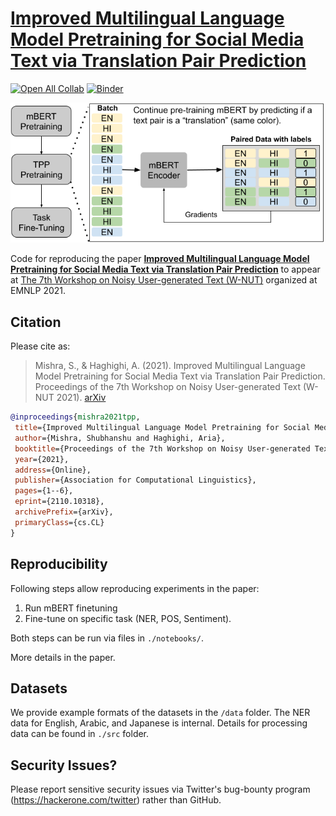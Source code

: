 # [Improved Multilingual Language Model Pretraining for Social Media Text via Translation Pair Prediction](https://arxiv.org/abs/2110.10318)

[![Open All Collab](https://colab.research.google.com/assets/colab-badge.svg)](https://colab.research.google.com/github/twitter-research/multilingual-alignment-tpp) [![Binder](https://mybinder.org/badge_logo.svg)](https://mybinder.org/v2/gh/twitter-research/multilingual-alignment-tpp/HEAD)

![image](multilingual_tpp.png)

Code for reproducing the paper **[Improved Multilingual Language Model Pretraining for Social Media Text via Translation Pair Prediction](https://arxiv.org/abs/2110.10318)** to appear at [The 7th Workshop on Noisy User-generated Text (W-NUT)](http://noisy-text.github.io/2021/) organized at EMNLP 2021. 

## Citation
 
 Please cite as:
 
 > Mishra, S., & Haghighi, A. (2021). Improved Multilingual Language Model Pretraining for Social Media Text via Translation Pair Prediction. Proceedings of the 7th Workshop on Noisy User-generated Text (W-NUT 2021). [arXiv](https://arxiv.org/abs/2110.10318)
 
 
 ```bibtex
@inproceedings{mishra2021tpp,
  title={Improved Multilingual Language Model Pretraining for Social Media Text via Translation Pair Prediction},
  author={Mishra, Shubhanshu and Haghighi, Aria},
  booktitle={Proceedings of the 7th Workshop on Noisy User-generated Text (W-NUT 2021)},
  year={2021},
  address={Online},
  publisher={Association for Computational Linguistics},
  pages={1--6},
  eprint={2110.10318},
  archivePrefix={arXiv},
  primaryClass={cs.CL}
}
 ```


## Reproducibility

Following steps allow reproducing experiments in the paper:

1. Run mBERT finetuning
2. Fine-tune on specific task (NER, POS, Sentiment).

Both steps can be run via files in `./notebooks/`. 

More details in the paper.

## Datasets

We provide example formats of the datasets in the `/data` folder. The NER data for English, Arabic, and Japanese is internal. 
Details for processing data can be found in `./src` folder. 


## Security Issues?

Please report sensitive security issues via Twitter's bug-bounty program (https://hackerone.com/twitter) rather than GitHub.


